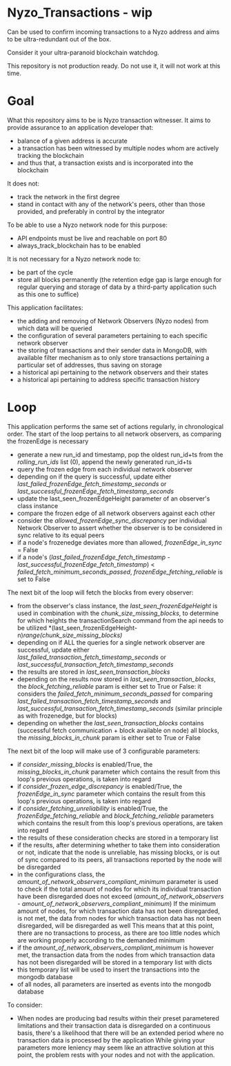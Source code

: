 # Nyzo_Transactions - wip
 Can be used to confirm incoming transactions to a Nyzo address and aims to be ultra-redundant out of the box.
 
 Consider it your ultra-paranoid blockchain watchdog.
 
 This repository is not production ready. Do not use it, it will not work at this time.

# Goal
What this repository aims to be is Nyzo transaction witnesser.
It aims to provide assurance to an application developer that:
- balance of a given address is accurate
- a transaction has been witnessed by multiple nodes whom are actively tracking the blockchain
- and thus that, a transaction exists and is incorporated into the blockchain

It does not:
- track the network in the first degree
- stand in contact with any of the network's peers, other than
those provided, and preferably in control by the integrator

To be able to use a Nyzo network node for this purpose:
- API endpoints must be live and reachable on port 80
- always_track_blockchain has to be enabled

It is not necessary for a Nyzo network node to:
- be part of the cycle
- store all blocks permanently (the retention edge gap is large enough for regular querying and storage of data by a third-party application such as this one to suffice)

This application facilitates:
- the adding and removing of Network Observers (Nyzo nodes) from which data will be queried
- the configuration of several parameters pertaining to each specific network observer
- the storing of transactions and their sender data in MongoDB, with available filter mechanism as to only store transactions pertaining a particular set of addresses, thus saving on storage
- a historical api pertaining to the network observers and their states
- a historical api pertaining to address specific transaction history

# Loop
This application performs the same set of actions regularly, in chronological order.
The start of the loop pertains to all network observers, as comparing the frozenEdge is necessary
- generate a new run_id and timestamp, pop the oldest run_id+ts from the *rolling_run_ids* list (0), append the newly generated run_id+ts
- query the frozen edge from each individual network observer
- depending on if the query is successful, update either *last_failed_frozenEdge_fetch_timestamp_seconds* or *last_successful_frozenEdge_fetch_timestamp_seconds*
- update the last_seen_frozenEdgeHeight parameter of an observer's class instance
- compare the frozen edge of all network observers against each other
- consider the *allowed_frozenEdge_sync_discrepancy* per individual Network Observer to assert whether the observer is to be considered in sync relative to its equal peers
- if a node's frozenedge deviates more than allowed, *frozenEdge_in_sync* = False
- if a node's (*last_failed_frozenEdge_fetch_timestamp* - *last_successful_frozenEdge_fetch_timestamp*) < *failed_fetch_minimum_seconds_passed*,
*frozenEdge_fetching_reliable* is set to False


The next bit of the loop will fetch the blocks from every observer:
- from the observer's class instance, the *last_seen_frozenEdgeHeight* is used in combination with
the *chunk_size_missing_blocks*, to determine for which heights the transactionSearch command from the api
needs to be utilized *(last_seen_frozenEdgeHeight-n)*range(chunk_size_missing_blocks)*
- depending on if ALL the queries for a single network observer are successful, update either *last_failed_transaction_fetch_timestamp_seconds* or *last_successful_transaction_fetch_timestamp_seconds*
- the results are stored in *last_seen_transaction_blocks*
- depending on the results now stored in *last_seen_transaction_blocks*, the *block_fetching_reliable* param is either set to True or False:
it considers the *failed_fetch_minimum_seconds_passed* for comparing *last_failed_transaction_fetch_timestamp_seconds* and *last_successful_transaction_fetch_timestamp_seconds* (similar principle as with frozenedge, but for blocks)
- depending on whether the *last_seen_transaction_blocks* contains (successful fetch communication + block available on node) all blocks, 
the *missing_blocks_in_chunk* param is either set to True or False


The next bit of the loop will make use of 3 configurable parameters:
- if *consider_missing_blocks* is enabled/True, the *missing_blocks_in_chunk* parameter which contains
the result from this loop's previous operations, is taken into regard
- if *consider_frozen_edge_discrepancy* is enabled/True, the *frozenEdge_in_sync* parameter which contains
the result from this loop's previous operations, is taken into regard
- if *consider_fetching_unreliability* is enabled/True, the *frozenEdge_fetching_reliable* and *block_fetching_reliable* parameters which contains
the result from this loop's previous operations, are taken into regard
- the results of these consideration checks are stored in a temporary list
- if the results, after determining whether to take them into consideration or not,
indicate that the node is unreliable, has missing blocks, or is out of sync compared to its peers, all transactions reported
by the node will be disregarded
- in the configurations class, the *amount_of_network_observers_compliant_minimum* parameter is used to check if the total amount of nodes for which
its individual transaction have been disregarded does not exceed (*amount_of_network_observers* - *amount_of_network_observers_compliant_minimum*)
If the minimum amount of nodes, for which transaction data has not been disregarded, is not met, the data from nodes for which
transaction data has not been disregarded, will be disregarded as well
This means that at this point, there are no transactions to process, as there are too little nodes which are working properly according to the demanded minimum
- if the *amount_of_network_observers_compliant_minimum* is however met, the transaction data from the nodes from which transaction data has not been disregarded
will be stored in a temporary list with dicts
- this temporary list will be used to insert the transactions into the mongodb database
- of all nodes, all parameters are inserted as events into the mongodb database

To consider:
- When nodes are producing bad results within their preset parametered limitations and their transaction data is disregarded on a 
continuous basis, there's a likelihood that there will be an extended period where no transaction data is processed by the application
While giving your parameters more leniency may seem like an attractive solution at this point, the problem rests with your nodes and not with the application.







 


